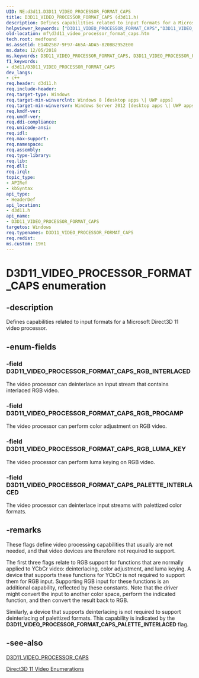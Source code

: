 ```yaml
---
UID: NE:d3d11.D3D11_VIDEO_PROCESSOR_FORMAT_CAPS
title: D3D11_VIDEO_PROCESSOR_FORMAT_CAPS (d3d11.h)
description: Defines capabilities related to input formats for a Microsoft Direct3D 11 video processor.helpviewer_keywords: ["D3D11_VIDEO_PROCESSOR_FORMAT_CAPS","D3D11_VIDEO_PROCESSOR_FORMAT_CAPS enumeration [Media Foundation]","D3D11_VIDEO_PROCESSOR_FORMAT_CAPS_PALETTE_INTERLACED","D3D11_VIDEO_PROCESSOR_FORMAT_CAPS_RGB_INTERLACED","D3D11_VIDEO_PROCESSOR_FORMAT_CAPS_RGB_LUMA_KEY","D3D11_VIDEO_PROCESSOR_FORMAT_CAPS_RGB_PROCAMP","d3d11/D3D11_VIDEO_PROCESSOR_FORMAT_CAPS","d3d11/D3D11_VIDEO_PROCESSOR_FORMAT_CAPS_PALETTE_INTERLACED","d3d11/D3D11_VIDEO_PROCESSOR_FORMAT_CAPS_RGB_INTERLACED","d3d11/D3D11_VIDEO_PROCESSOR_FORMAT_CAPS_RGB_LUMA_KEY","d3d11/D3D11_VIDEO_PROCESSOR_FORMAT_CAPS_RGB_PROCAMP","mf.d3d11_video_processor_format_caps"]
old-location: mf\d3d11_video_processor_format_caps.htm
tech.root: medfound
ms.assetid: E14D25B7-9F97-465A-ADA5-820BB2952E00
ms.date: 12/05/2018
ms.keywords: D3D11_VIDEO_PROCESSOR_FORMAT_CAPS, D3D11_VIDEO_PROCESSOR_FORMAT_CAPS enumeration [Media Foundation], D3D11_VIDEO_PROCESSOR_FORMAT_CAPS_PALETTE_INTERLACED, D3D11_VIDEO_PROCESSOR_FORMAT_CAPS_RGB_INTERLACED, D3D11_VIDEO_PROCESSOR_FORMAT_CAPS_RGB_LUMA_KEY, D3D11_VIDEO_PROCESSOR_FORMAT_CAPS_RGB_PROCAMP, d3d11/D3D11_VIDEO_PROCESSOR_FORMAT_CAPS, d3d11/D3D11_VIDEO_PROCESSOR_FORMAT_CAPS_PALETTE_INTERLACED, d3d11/D3D11_VIDEO_PROCESSOR_FORMAT_CAPS_RGB_INTERLACED, d3d11/D3D11_VIDEO_PROCESSOR_FORMAT_CAPS_RGB_LUMA_KEY, d3d11/D3D11_VIDEO_PROCESSOR_FORMAT_CAPS_RGB_PROCAMP, mf.d3d11_video_processor_format_caps
f1_keywords:
- d3d11/D3D11_VIDEO_PROCESSOR_FORMAT_CAPS
dev_langs:
- c++
req.header: d3d11.h
req.include-header: 
req.target-type: Windows
req.target-min-winverclnt: Windows 8 [desktop apps \| UWP apps]
req.target-min-winversvr: Windows Server 2012 [desktop apps \| UWP apps]
req.kmdf-ver: 
req.umdf-ver: 
req.ddi-compliance: 
req.unicode-ansi: 
req.idl: 
req.max-support: 
req.namespace: 
req.assembly: 
req.type-library: 
req.lib: 
req.dll: 
req.irql: 
topic_type:
- APIRef
- kbSyntax
api_type:
- HeaderDef
api_location:
- d3d11.h
api_name:
- D3D11_VIDEO_PROCESSOR_FORMAT_CAPS
targetos: Windows
req.typenames: D3D11_VIDEO_PROCESSOR_FORMAT_CAPS
req.redist: 
ms.custom: 19H1
---
```


# D3D11_VIDEO_PROCESSOR_FORMAT_CAPS enumeration


## -description


Defines capabilities related to input formats for a Microsoft Direct3D 11 video processor.


## -enum-fields




### -field D3D11_VIDEO_PROCESSOR_FORMAT_CAPS_RGB_INTERLACED

The video processor can deinterlace an input stream that contains interlaced RGB video.




### -field D3D11_VIDEO_PROCESSOR_FORMAT_CAPS_RGB_PROCAMP

The video processor can perform color adjustment on RGB video.


### -field D3D11_VIDEO_PROCESSOR_FORMAT_CAPS_RGB_LUMA_KEY

The video processor can perform luma keying on RGB video.


### -field D3D11_VIDEO_PROCESSOR_FORMAT_CAPS_PALETTE_INTERLACED

The video processor can deinterlace input streams with palettized color formats.


## -remarks



These flags define video processing capabilities that usually are not needed, and that video devices are therefore not required to support.

The first three flags relate to RGB support for functions that are normally applied to YCbCr video: deinterlacing, color adjustment, and luma keying. A device that supports these functions for YCbCr is not required  to support them for RGB input. Supporting RGB input for these functions  is  an additional capability, reflected by these constants. Note that the driver might convert the input to another color space, perform the indicated function, and then convert the result back to RGB.
      

Similarly, a device that supports deinterlacing is not required to support deinterlacing of palettized formats. This capability is indicated by the <b>D3D11_VIDEO_PROCESSOR_FORMAT_CAPS_PALETTE_INTERLACED</b> flag.




## -see-also




<a href="https://docs.microsoft.com/windows/desktop/api/d3d11/ns-d3d11-d3d11_video_processor_caps">D3D11_VIDEO_PROCESSOR_CAPS</a>



<a href="https://docs.microsoft.com/windows/desktop/medfound/direct3d-11-video-enumerations">Direct3D 11 Video Enumerations</a>
 

 

